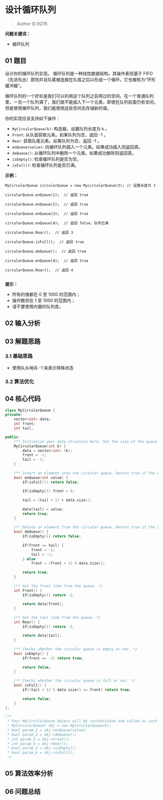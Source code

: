 # 设计循环队列
> Author ID.9276 

**问题关键词：**

- 循环队列

## 01 题目

设计你的循环队列实现。 循环队列是一种线性数据结构，其操作表现基于 FIFO（先进先出）原则并且队尾被连接在队首之后以形成一个循环。它也被称为“环形缓冲器”。

循环队列的一个好处是我们可以利用这个队列之前用过的空间。在一个普通队列里，一旦一个队列满了，我们就不能插入下一个元素，即使在队列前面仍有空间。但是使用循环队列，我们能使用这些空间去存储新的值。

你的实现应该支持如下操作：

- `MyCircularQueue(k)`: 构造器，设置队列长度为 k 。
- `Front`: 从队首获取元素。如果队列为空，返回 -1 。
- `Rear`: 获取队尾元素。如果队列为空，返回 -1 。
- `enQueue(value)`: 向循环队列插入一个元素。如果成功插入则返回真。
- `deQueue()`: 从循环队列中删除一个元素。如果成功删除则返回真。
- `isEmpty()`: 检查循环队列是否为空。
- `isFull()`: 检查循环队列是否已满。

 

**示例：**

```
MyCircularQueue circularQueue = new MycircularQueue(3); // 设置长度为 3

circularQueue.enQueue(1);  // 返回 true

circularQueue.enQueue(2);  // 返回 true

circularQueue.enQueue(3);  // 返回 true

circularQueue.enQueue(4);  // 返回 false，队列已满

circularQueue.Rear();  // 返回 3

circularQueue.isFull();  // 返回 true

circularQueue.deQueue();  // 返回 true

circularQueue.enQueue(4);  // 返回 true

circularQueue.Rear();  // 返回 4
 
```

 

**提示：**

- 所有的值都在 0 至 1000 的范围内；
- 操作数将在 1 至 1000 的范围内；
- 请不要使用内置的队列库。

## 02 输入分析



## 03 解题思路

### 3.1 基础思路

- 使用队头哨兵 -1 来表示特殊状态

### 3.2 算法优化



## 04 核心代码

```c++
class MyCircularQueue {
private:
    vector<int> data;
    int front;
    int tail;

public:
    /** Initialize your data structure here. Set the size of the queue to be k. */
    MyCircularQueue(int k) {
        data = vector<int> (k);
        front = -1;
        tail = -1;
    }
    
    /** Insert an element into the circular queue. Return true if the operation is successful. */
    bool enQueue(int value) {
        if(isFull()) return false;
        
        if(isEmpty()) front = 0;
        
        tail = (tail + 1) % data.size();
        
        data[tail] = value;
        return true;
    }
    
    /** Delete an element from the circular queue. Return true if the operation is successful. */
    bool deQueue() {
        if(isEmpty()) return false;
        
        if(front == tail) { 
            front = -1;
            tail = -1;
        } else
            front = (front + 1) % data.size();
        
        return true;
    }
    
    /** Get the front item from the queue. */
    int Front() {
        if(isEmpty()) return -1;
        
        return data[front];
    }
    
    /** Get the last item from the queue. */
    int Rear() {
        if(isEmpty()) return -1;
        
        return data[tail];
    }
    
    /** Checks whether the circular queue is empty or not. */
    bool isEmpty() {
        if(front == -1) return true;
        
        return false;
    }
    
    /** Checks whether the circular queue is full or not. */
    bool isFull() {
        if((tail + 1) % data.size() == front) return true;
        
        return false;
    }
};

/**
 * Your MyCircularQueue object will be instantiated and called as such:
 * MyCircularQueue* obj = new MyCircularQueue(k);
 * bool param_1 = obj->enQueue(value);
 * bool param_2 = obj->deQueue();
 * int param_3 = obj->Front();
 * int param_4 = obj->Rear();
 * bool param_5 = obj->isEmpty();
 * bool param_6 = obj->isFull();
 */
```



## 05 算法效率分析



## 06 问题总结

